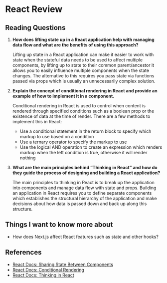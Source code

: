 # React Review

## Reading Questions

1. **How does lifting state up in a React application help with managing data flow and what are the benefits of using this approach?**

    Lifting up state in a React application can make it easier to work with state when the stateful data needs to be used to affect multiple components, by lifting up to state to their common parent/ancestor it allows you to easily influence multiple components when the state changes. The alternative to this requires you pass state via functions passed via props which is usually an unnecessarily complex solution.

1. **Explain the concept of conditional rendering in React and provide an example of how to implement it in a component.**

    Conditional rendering in React is used to control when content is rendered through specified conditions such as a boolean prop or the existence of data at the time of render. There are a few methods to implement this in React:

    - Use a conditional statement in the return block to specify which markup to use based on a condition
    - Use a ternary operator to specify the markup to use
    - Use the logical AND operation to create an expression which renders markup when the left condition is true, otherwise it will render nothing

1. **What are the main principles behind “Thinking in React” and how do they guide the process of designing and building a React application?**

    The main principles to thinking in React is to break up the application into components and manage data flow with state and props. Building an application in React requires you to define separate components which establishes the structural hierarchy of the application and make decisions about how data is passed down and back up along this structure.

## Things I want to know more about

- How does Next.js affect React features such as state and other hooks?

## References

- [React Docs: Sharing State Between Components](https://react.dev/learn/sharing-state-between-components)
- [React Docs: Conditional Rendering](https://react.dev/learn/conditional-rendering)
- [React Docs: Thinking in React](https://react.dev/learn/thinking-in-react)

